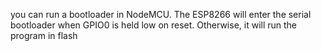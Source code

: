 you can run a bootloader in NodeMCU. The ESP8266 will enter the serial bootloader when GPIO0 is held low on reset. Otherwise, it will run the program in flash
